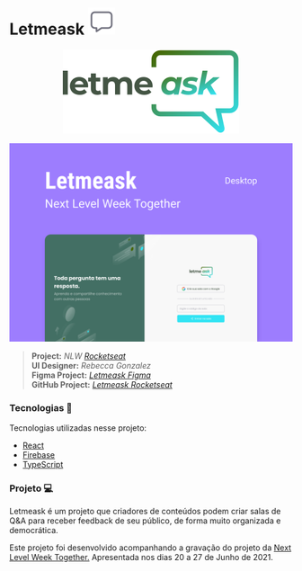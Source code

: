 # Letmeask ![Letmeask](./src/assets/images/answer.svg)

<p align="center">
<img alt="letmeask" src="./src/assets/images/logo.svg">
</p>

![NLW TOGETHER](./src/assets/images/letmeask.svg)

> **Project:** _NLW [Rocketseat]_  
>  **UI Designer:** _Rebecca Gonzalez_  
>  **Figma Project:** _[Letmeask Figma][link]_  
>  **GitHub Project:** _[Letmeask Rocketseat][gitrocketseat]_

[link]: https://www.figma.com/file/u0BQK8rCf2KgzcukdRRCWh/Letmeask/duplicate?node-id=45%3A29835
[rocketseat]: https://rocketseat.com.br
[gitrocketseat]: https://github.com/rocketseat-education/nlw-06-reactjs

### Tecnologias :wrench:

<span>Tecnologias utilizadas nesse projeto:</span>

<ul>
   <li><a href="https://reactjs.org/" target="_blank">React</a></li>
   <li><a href="https://firebase.google.com/" target="_blank">Firebase</a></li>
   <li><a href="https://www.typescriptlang.org/" target="_blank">TypeScript</a></li>
</ul>

### Projeto :computer:

<p>Letmeask é um projeto que criadores de conteúdos podem criar salas de Q&A para receber feedback de seu público, de forma muito organizada e democrática.</p>
<p>Este projeto foi desenvolvido acompanhando a gravação do projeto da <a href="https://nextlevelweek.com/pre-nlw" target="_blank">Next Level Week Together.</a> Apresentada nos dias 20 a 27 de Junho de 2021.</p>
